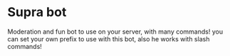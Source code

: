 # Supra bot 
Moderation and fun bot to use on your server, with many commands! you can set your own prefix to use with this bot, also he works with slash commands!


